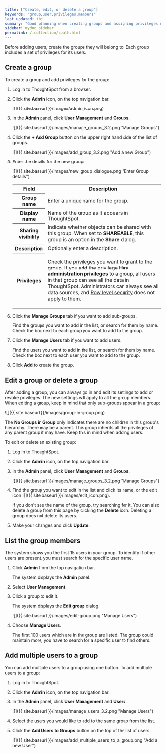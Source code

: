 ```yaml
---
title: ["Create, edit, or delete a group"]
keywords: "group,user,privileges,members"
last_updated: tbd
summary: "Good planning when creating groups and assigning privileges will pay off in ease of administration and a better search experience."
sidebar: mydoc_sidebar
permalink: /:collection/:path.html
---
```

Before adding users, create the groups they will belong to. Each group includes
a set of privileges for its users.

## Create a group

To create a group and add privileges for the group:

1. Log in to ThoughtSpot from a browser.
2. Click the **Admin** icon, on the top navigation bar.

    ![]({{ site.baseurl }}/images/admin_icon.png)

3.  In the **Admin** panel, click **User Management** and **Groups**.

    ![]({{ site.baseurl }}/images/manage_groups_3.2.png "Manage Groups")

4. Click the **+ Add Group** button on the upper right hand side of the list of groups.

     ![]({{ site.baseurl }}/images/add_group_3.2.png "Add a new Group")

5. Enter the details for the new group:

     ![]({{ site.baseurl }}/images/new_group_dialogue.png "Enter Group details")

    <table>
    <colgroup>
    <col width="20%" />
    <col width="80%" />
    </colgroup>
     <tr>
       <th>Field</th>
       <th>Description</th>
     </tr>
     <tr>
       <th>Group name</th>
       <td>Enter a unique name for the group.</td>
     </tr>
     <tr>
       <th>Display name</th>
       <td>Name of the group as it appears in ThoughtSpot.</td>
     </tr>
     <tr>
       <th>Sharing visibility</th>
       <td>Indicate whether objects can be shared with this group. When set to <b>SHAREABLE</b>,
       this group is an option in the <b>Share</b> dialog.</td>
     </tr>
     <tr>
       <th>Description</th>
       <td>Optionally enter a description.</td>
     </tr>
     <tr>
       <th>Privileges</th>
       <td><p>Check the <a href="{{"/admin/users-groups/about-users-groups.html#list-of-privileges" | prepend: site.baseurl }}">privileges</a>
       you want to grant to the group. If you add the privilege <b>Has
       administration privileges</b> to a group, all users in that group can see
       all the data in ThoughtSpot. Administrators can always see all data
       sources, and <a href="{{"/admin/data-security/about-row-security.html#" | prepend: site.baseurl }}">Row level security</a> does not
       apply to them.</p>
       </td>
     </tr>
    </table>

4. Click the **Manage Groups** tab if you want to add sub-groups.

   Find the groups you want to add in the list, or search for them by name.
   Check the box next to each group you want to add to the group.

5. Click the **Manage Users** tab if you want to add users.

    Find the users you want to add in the list, or search for them by name.
    Check the box next to each user you want to add to the group.

6. Click **Add** to create the group.

## Edit a group or delete a group

After adding a group, you can always go in and edit its settings to add or
revoke privileges. The new settings will apply to all the group members. When
editing a group, keep in mind that only sub-groups appear in a group:

![]({{ site.baseurl }}/images/group-in-group.png)

The **No Groups in Group** only indicates there are no children in this group's
hierarchy. There may be a parent. This group inherits all the privileges of any
parent group it may have. Keep this in mind when adding users.

To edit or delete an existing group:

1. Log in to ThoughtSpot.
2. Click the **Admin** icon, on the top navigation bar.
3. In the **Admin** panel, click **User Management** and **Groups**.

    ![]({{ site.baseurl }}/images/manage_groups_3.2.png "Manage Groups")

4. Find the group you want to edit in the list and click its name, or the edit icon ![]({{ site.baseurl }}/images/edit_icon.png).

   If you don't see the name of the group, try searching for it. You can also delete a group from this page by clicking the **Delete** icon. Deleting a group does not delete its users.

5. Make your changes and click **Update**.

## List the group members

The system shows you the first 15 users in your group. To identify if other
users are present, you must search for the specific user name.

1. Click **Admin** from the top navigation bar.

   The system displays the **Admin** panel.

2. Select **User Management**.
3. Click a group to edit it.

   The system displays the **Edit group** dialog.

   ![]({{ site.baseurl }}/images/edit-group.png "Manage Users")

4. Choose **Manage Users**.

   The first 100 users which are in the group are listed. The group could
   maintain more, you have to search for a specific user to find others.


## Add multiple users to a group

You can add multiple users to a group using one button. To add multiple users to a group:

1. Log in to ThoughtSpot.
2. Click the **Admin** icon, on the top navigation bar.
3.  In the **Admin** panel, click **User Management** and **Users**.

     ![]({{ site.baseurl }}/images/manage_users_3.2.png "Manage Users")

4. Select the users you would like to add to the same group from the list.
5. Click the **Add Users to Groups** button on the top of the list of users.

     ![]({{ site.baseurl }}/images/add_multiple_users_to_a_group.png "Add a new User")
